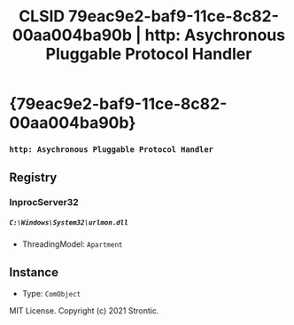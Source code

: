 ﻿---
title: "CLSID 79eac9e2-baf9-11ce-8c82-00aa004ba90b | http: Asychronous Pluggable Protocol Handler"
excerpt: What is COM-Object CLSID 79eac9e2-baf9-11ce-8c82-00aa004ba90b?
---

# {79eac9e2-baf9-11ce-8c82-00aa004ba90b}

### `http: Asychronous Pluggable Protocol Handler`

## Registry


### InprocServer32

##### `C:\Windows\System32\urlmon.dll`
* ThreadingModel: `Apartment`

## Instance

* Type: `ComObject`

MIT License. Copyright (c) 2021 Strontic.


